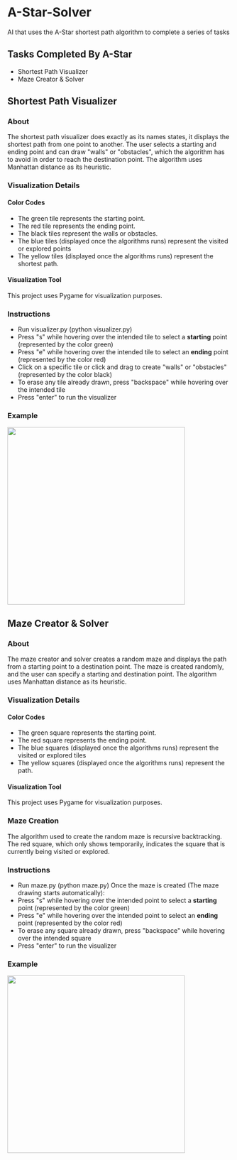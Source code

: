 # A-Star-Solver
AI that uses the A-Star shortest path algorithm to complete a series of tasks

## Tasks Completed By A-Star
* Shortest Path Visualizer
* Maze Creator & Solver

## Shortest Path Visualizer

### About
The shortest path visualizer does exactly as its names states, it displays the shortest path from one point to another. The user selects
a starting and ending point and can draw "walls" or "obstacles", which the algorithm has to avoid in order to reach the destination point. 
The algorithm uses Manhattan distance as its heuristic.

### Visualization Details

#### Color Codes
* The green tile represents the starting point.
* The red tile represents the ending point.
* The black tiles represent the walls or obstacles.
* The blue tiles (displayed once the algorithms runs) represent the visited or explored points
* The yellow tiles (displayed once the algorithms runs) represent the shortest path.

#### Visualization Tool
This project uses Pygame for visualization purposes. 

### Instructions
* Run visualizer.py (python visualizer.py)
* Press "s" while hovering over the intended tile to select a <b>starting</b> point (represented by the color green)
* Press "e" while hovering over the intended tile to select an <b>ending</b> point (represented by the color red)
* Click on a specific tile or click and drag to create "walls" or "obstacles" (represented by the color black)
* To erase any tile already drawn, press "backspace" while hovering over the intended tile
* Press "enter" to run the visualizer

### Example
<img src="gifs/Visualizer.gif" width="400" height="400" />

## Maze Creator & Solver

### About
The maze creator and solver creates a random maze and displays the path from a starting point to a destination point. The maze is created randomly, and the user can specify a starting and destination point. The algorithm uses Manhattan distance as its heuristic. 

### Visualization Details

#### Color Codes
* The green square represents the starting point.
* The red square represents the ending point.
* The blue squares (displayed once the algorithms runs) represent the visited or explored tiles
* The yellow squares (displayed once the algorithms runs) represent the path.

#### Visualization Tool
This project uses Pygame for visualization purposes.

### Maze Creation
The algorithm used to create the random maze is recursive backtracking. The red square, which only shows temporarily, indicates the square
that is currently being visited or explored. 

### Instructions
* Run maze.py (python maze.py)
Once the maze is created (The maze drawing starts automatically):
* Press "s" while hovering over the intended point to select a <b>starting</b> point (represented by the color green)
* Press "e" while hovering over the intended point to select an <b>ending</b> point (represented by the color red)
* To erase any square already drawn, press "backspace" while hovering over the intended square
* Press "enter" to run the visualizer

### Example
<img src="gifs/Maze.gif" width="400" height="400" />



